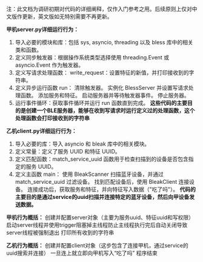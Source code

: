 注：此文档为调研初期对代码的详细阐释，仅作入门参考之用。后续原则上仅对中文版作更新，英文版如无特别需要不再更新。

 **甲机server.py详细运行行为：** 
1. 导入必要的模块和库：包括 sys, asyncio, threading 以及 bless 库中的相关类和函数。
2. 定义同步触发器：根据操作系统类型选择使用 threading.Event 或 asyncio.Event 作为触发器。
3. 定义写请求处理函数：
write_request：设置特征的新值，并打印接收到的字符串。
4. 定义异步运行函数 run：
 清除触发器。
 实例化 BlessServer 并设置写请求处理函数。
 添加服务和特征。
 启动服务器并等待触发器事件。
 停止服务器。
5. 运行事件循环：获取事件循环并运行 run 函数直到完成。
 **这些代码的主要目的是创建一个BLE服务器，能够在收到写请求时运行定义过的处理函数，这个处理函数会打印接收到的字符串** 

 **乙机client.py详细运行行为：** 
1. 导入必要的库：导入 asyncio 和 bleak 库中的相关模块。
2. 定义常量：定义了服务 UUID 和特征 UUID。
3. 定义匹配函数：match_service_uuid 函数用于检查扫描到的设备是否包含指定的服务 UUID。
4. 定义主函数 main：
 使用 BleakScanner 扫描蓝牙设备，并通过 match_service_uuid 过滤设备。
 找到匹配设备后，使用 BleakClient 连接设备。
 连接成功后，获取服务和特征，并向特征写入数据（"吃了吗"）。
 **代码的主要目的是通过service的uuid扫描并连接特定的蓝牙设备，然后向甲设备发送数据。** 

 **甲机行为概括：** 
创建并配置server对象（主要为服务uuid、特征uuid和写权限）
启动server线程并使用trigger阻塞掉主线程防止主线程执行完后自动关闭导致server线程被强制退出
打印所有收到的字符串

 **乙机行为概括：** 
创建并配置client对象（这步包含了连接甲机，通过service的uuid搜索并连接）
一旦连上就立即向甲机写入“吃了吗”
程序结束